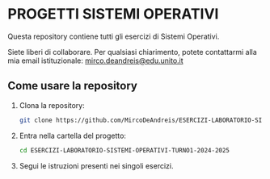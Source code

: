 # PROGETTI SISTEMI OPERATIVI

Questa repository contiene tutti gli esercizi di Sistemi Operativi.

Siete liberi di collaborare. Per qualsiasi chiarimento, potete contattarmi alla mia email istituzionale: [mirco.deandreis@edu.unito.it](mailto:mirco.deandreis@edu.unito.it)

## Come usare la repository

1. Clona la repository:

    ```bash
    git clone https://github.com/MircoDeAndreis/ESERCIZI-LABORATORIO-SISTEMI-OPERATIVI-TURNO1-2024-2025.git
    ```

2. Entra nella cartella del progetto:

    ```bash
    cd ESERCIZI-LABORATORIO-SISTEMI-OPERATIVI-TURNO1-2024-2025
    ```

3. Segui le istruzioni presenti nei singoli esercizi.
